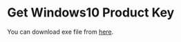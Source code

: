 # Get Windows10 Product Key

You can download exe file from [here](https://pinmilk.com/productKey.exe).

